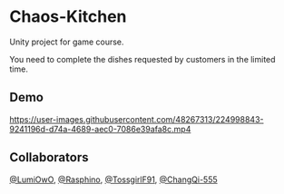 # Chaos-Kitchen
Unity project for game course.

You need to complete the dishes requested by customers in the limited time.

## Demo



https://user-images.githubusercontent.com/48267313/224998843-9241196d-d74a-4689-aec0-7086e39afa8c.mp4


## Collaborators
[@LumiOwO](https://github.com/LumiOwO), [@Rasphino](https://github.com/Rasphino), [@TossgirlF91](https://github.com/TossgirlF91), [@ChangQi-555](https://github.com/ChangQi-555)
